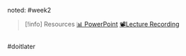 noted: #week2 

> [!info] Resources
> [📊 PowerPoint](RelationalDatabases.pdf)
> [📽️Lecture Recording]()

```table-of-contents
```

#doitlater 
